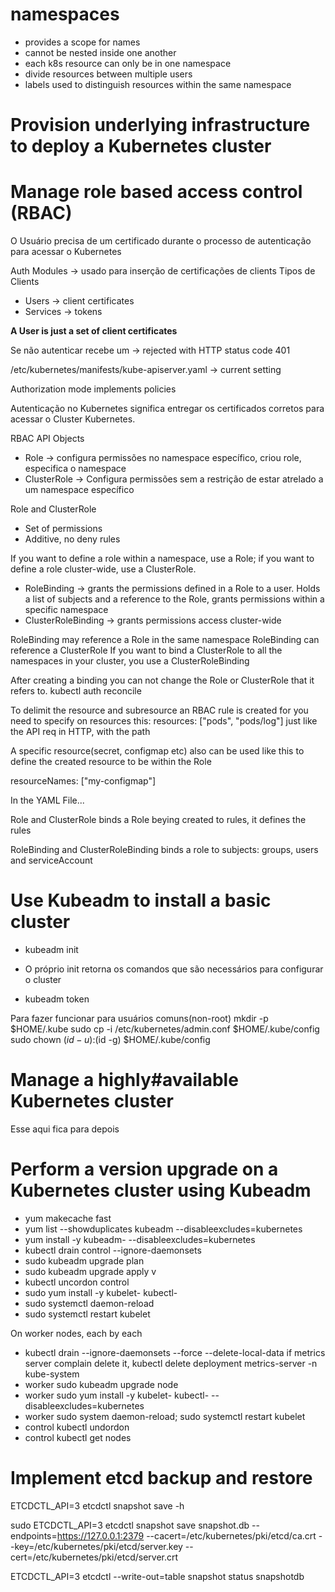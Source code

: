 # namespaces
- provides a scope for names
- cannot be nested inside one another
- each k8s resource can only be in one namespace
- divide resources between multiple users
- labels used to distinguish resources within the same namespace

# Provision underlying infrastructure to deploy a Kubernetes cluster



# Manage role based access control (RBAC)

O Usuário precisa de um certificado durante o processo de autenticação para acessar o Kubernetes

Auth Modules -> usado para inserção de certificações de clients
Tipos de Clients
- Users -> client certificates
- Services -> tokens

**A User is just a set of client certificates**

Se não autenticar recebe um -> rejected with HTTP status code 401

/etc/kubernetes/manifests/kube-apiserver.yaml -> current setting

Authorization mode implements policies

Autenticação no Kubernetes significa entregar os certificados corretos para acessar o Cluster Kubernetes.


RBAC API Objects
- Role -> configura permissões no namespace específico, criou role, especifica o namespace
- ClusterRole -> Configura permissões sem a restrição de estar atrelado a um namespace específico


Role and ClusterRole
- Set of permissions
- Additive, no deny rules

If you want to define a role within a namespace, use a Role; if you want to define a role cluster-wide, use a ClusterRole.

- RoleBinding -> grants the permissions defined in a Role to a user. Holds a list of subjects and a reference to the Role, grants permissions within a specific namespace
- ClusterRoleBinding ->  grants permissions access cluster-wide

RoleBinding may reference a Role in the same namespace
RoleBinding can reference a ClusterRole
If you want to bind a ClusterRole to all the namespaces in your cluster, you use a ClusterRoleBinding

After creating a binding you can not change the Role or ClusterRole that it refers to.
kubectl auth reconcile

To delimit the resource and subresource an RBAC rule is created for
you need to specify on resources this: 
  resources: ["pods", "pods/log"]
just like the API req in HTTP, with the path

A specific resource(secret, configmap etc) also can be used like this to define the created resource to be within the Role

resourceNames: ["my-configmap"]


In the YAML File...

Role and ClusterRole binds a Role beying created to rules, it defines the rules

RoleBinding and ClusterRoleBinding binds a role to subjects: groups, users and serviceAccount

# Use Kubeadm to install a basic cluster

- kubeadm init
- O próprio init retorna os comandos que são necessários para configurar o cluster

- kubeadm token

Para fazer funcionar para usuários comuns(non-root)
mkdir -p $HOME/.kube
sudo cp -i /etc/kubernetes/admin.conf $HOME/.kube/config
sudo chown $(id -u):$(id -g) $HOME/.kube/config



# Manage a highly#available Kubernetes cluster

Esse aqui fica para depois

# Perform a version upgrade on a Kubernetes cluster using Kubeadm
- yum makecache fast 
- yum list --showduplicates kubeadm --disableexcludes=kubernetes
- yum install -y kubeadm-<version-number> --disableexcludes=kubernetes
- kubectl drain control --ignore-daemonsets
- sudo kubeadm upgrade plan
- sudo kubeadm upgrade apply v<whatever>
- kubectl uncordon control
- sudo yum install -y kubelet-<latestversion> kubectl-<latestversion>
- sudo systemctl daemon-reload
- sudo systemctl restart kubelet

On worker nodes, each by each
- kubectl drain <nodename> --ignore-daemonsets --force --delete-local-data
    if metrics server complain delete it, kubectl delete deployment metrics-server -n kube-system
- worker sudo kubeadm upgrade node
- worker sudo yum install -y kubelet-<latestversion> kubectl-<latestversion> --disableexcludes=kubernetes
- worker sudo system daemon-reload; sudo systemctl restart kubelet
- control kubectl undordon <nodename>
- control kubectl get nodes


# Implement etcd backup and restore

ETCDCTL_API=3 etcdctl snapshot save -h

sudo ETCDCTL_API=3 etcdctl snapshot save snapshot.db --endpoints=https://127.0.0.1:2379 --cacert=/etc/kubernetes/pki/etcd/ca.crt --key=/etc/kubernetes/pki/etcd/server.key --cert=/etc/kubernetes/pki/etcd/server.crt

ETCDCTL_API=3 etcdctl --write-out=table snapshot status snapshotdb
